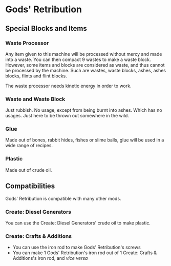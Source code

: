# Gods' Retribution

## Special Blocks and Items

### Waste Processor
Any item given to this machine will be processed without mercy and made into a waste. You can then compact 9 wastes to
make a waste block.
However, some items and blocks are considered as waste, and thus cannot be processed by the machine. Such are wastes,
waste blocks, ashes, ashes blocks, flints and flint blocks.

The waste processor needs kinetic energy in order to work.

### Waste and Waste Block
Just rubbish. No usage, except from being burnt into ashes. Which has no usages. Just here to be thrown out somewhere in
the wild.

### Glue
Made out of bones, rabbit hides, fishes or slime balls, glue will be used in a wide range of recipes.

### Plastic
Made out of crude oil.

## Compatibilities

Gods' Retribution is compatible with many other mods.

### Create: Diesel Generators
You can use the Create: Diesel Generators' crude oil to make plastic.

### Create: Crafts & Additions
* You can use the iron rod to make Gods' Retribution's screws
* You can make 1 Gods' Retribution's iron rod out of 1 Create: Crafts & Additions's iron rod, and *vice versa*
